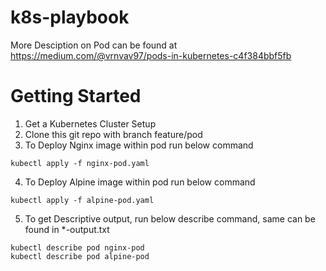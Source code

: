 # k8s-playbook

More Desciption on Pod can be found at https://medium.com/@vrnvav97/pods-in-kubernetes-c4f384bbf5fb

# Getting Started

1. Get a Kubernetes Cluster Setup
2. Clone this git repo with branch feature/pod
3. To Deploy Nginx image within pod run below command
```
kubectl apply -f nginx-pod.yaml
```
4. To Deploy Alpine image within pod run below command
```
kubectl apply -f alpine-pod.yaml
```
5. To get Descriptive output, run below describe command, same can be found in *-output.txt
```
kubectl describe pod nginx-pod
kubectl describe pod alpine-pod
```